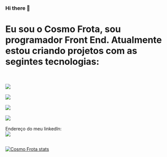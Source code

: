 ### Hi there 👋

 <h1>Eu sou o Cosmo Frota, sou programador Front End. Atualmente estou criando projetos com as segintes tecnologias:</h1>
<br>
<br>
<img src="https://img.shields.io/badge/HTML5-E34F26?style=for-the-badge&logo=html5&logoColor=white"/>
<br>
<br>
<img src="https://img.shields.io/badge/CSS3-1572B6?style=for-the-badge&logo=css3&logoColor=white"/>
<br>
<br>
<img src="https://img.shields.io/badge/JavaScript-F7DF1E?style=for-the-badge&logo=javascript&logoColor=black"/>
<br>
<br>
<img src="https://img.shields.io/badge/React-20232A?style=for-the-badge&logo=react&logoColor=61DAFB"/>
<br>
<br>
Endereço do meu linkedln:
<br>
<a href="https://www.linkedin.com/public-profile/settings?lipi=urn%3Ali%3Apage%3Ad_flagship3_profile_self_edit_contact-info%3BhmY%2FldYgSkqTO%2BnWjzJVWA%3D%3D"><img src="https://img.shields.io/badge/LinkedIn-0077B5?style=for-the-badge&logo=linkedin&logoColor=white"/></a>
<br>
<br>

[![Cosmo Frota stats](https://github-readme-stats.vercel.app/api?username=Cosmofrota)](https://github.com/anuraghazra/github-readme-stats)

